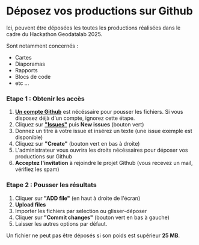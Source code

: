 # Déposez vos productions sur Github

Ici, peuvent être déposées les toutes les productions réalisées dans le cadre du Hackathon Geodatalab 2025. 

Sont notamment concernés :  
- Cartes 
- Diaporamas 
- Rapports 
- Blocs de code 
- etc ... 

### Etape 1 : Obtenir les accès 

1. **[Un compte Github](https://github.com/signup?ref_cta=Sign+up&ref_loc=header+logged+out&ref_page=%2F&source=header-home)** est nécéssaire pour pousser les fichiers. Si vous disposez déjà d'un compte, ignorez cette étape.
2. Cliquez sur **["Issues"](https://github.com/CRIGE-PACA-lab/hackathon_crige_2025/issues)** puis **New issues** (bouton vert) 
3. Donnez un titre à votre issue et insérez un texte (une issue exemple est disponible) 
4. Cliquez sur **"Create"** (bouton vert en bas à droite)
5. L'administrateur vous ouvrira les droits nécéssaires pour déposer vos productions sur Github
6. **Acceptez l'invitation** à rejoindre le projet Github (vous recevez un mail, vérifiez les spam)

### Etape 2 : Pousser les résultats

1. Cliquer sur **"ADD file"** (en haut à droite de l'écran)
2. **Upload files** 
3. Importer les fichiers par selection ou glisser-déposer 
4. Cliquer sur **"Commit changes"** (bouton vert en bas à gauche)
5. Laisser les autres options par défaut.

Un fichier ne peut pas être déposés si son poids est supérieur **25 MB**. 
